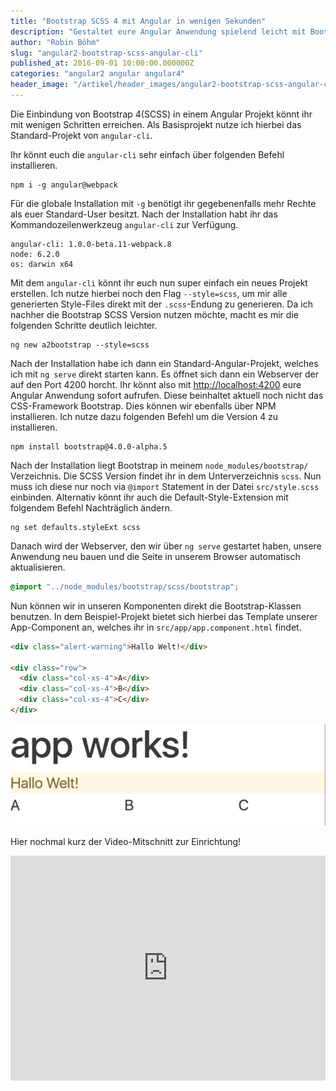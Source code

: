 ```yaml
---
title: "Bootstrap SCSS 4 mit Angular in wenigen Sekunden"
description: "Gestaltet eure Angular Anwendung spielend leicht mit Bootstrap und SCSS. Hier erhaltet ihr eine einfache Schritt-für-Schritt-Anleitung."
author: "Robin Böhm"
slug: "angular2-bootstrap-scss-angular-cli"
published_at: 2016-09-01 10:00:00.000000Z
categories: "angular2 angular angular4"
header_image: "/artikel/header_images/angular2-bootstrap-scss-angular-cli.jpg"
---
```


Die Einbindung von Bootstrap 4(SCSS) in einem Angular Projekt könnt ihr mit wenigen Schritten erreichen.
Als Basisprojekt nutze ich hierbei das Standard-Projekt von `angular-cli`.

Ihr könnt euch die `angular-cli` sehr einfach über folgenden Befehl installieren.

	npm i -g angular@webpack

Für die globale Installation mit `-g` benötigt ihr gegebenenfalls mehr Rechte als euer Standard-User besitzt.
Nach der Installation habt ihr das Kommandozeilenwerkzeug `angular-cli` zur Verfügung.

```
angular-cli: 1.0.0-beta.11-webpack.8
node: 6.2.0
os: darwin x64
```

Mit dem `angular-cli` könnt ihr euch nun super einfach ein neues Projekt erstellen. Ich nutze hierbei noch den Flag `--style=scss`, um mir alle generierten Style-Files direkt mit der `.scss`-Endung zu generieren. Da ich nachher die Bootstrap SCSS Version nutzen möchte, macht es mir die folgenden Schritte deutlich leichter.

	ng new a2bootstrap --style=scss


Nach der Installation habe ich dann ein Standard-Angular-Projekt, welches ich mit `ng serve` direkt starten kann. Es öffnet sich dann ein Webserver der auf den Port 4200 horcht. Ihr könnt also mit <a href="http://localhost:4200">http://localhost:4200</a> eure Angular Anwendung sofort aufrufen. Diese beinhaltet aktuell noch nicht das CSS-Framework Bootstrap. Dies können wir ebenfalls über NPM installieren. Ich nutze dazu folgenden Befehl um die Version 4 zu installieren.

	npm install bootstrap@4.0.0-alpha.5

Nach der Installation liegt Bootstrap in meinem `node_modules/bootstrap/` Verzeichnis. Die SCSS Version findet ihr in dem Unterverzeichnis `scss`. Nun muss ich diese nur noch via `@import` Statement in der Datei `src/style.scss` einbinden. Alternativ könnt ihr auch die Default-Style-Extension mit folgendem Befehl Nachträglich ändern.

    ng set defaults.styleExt scss

Danach wird der Webserver, den wir über `ng serve` gestartet haben, unsere Anwendung neu bauen und die Seite in unserem Browser automatisch aktualisieren.

```css
@import "../node_modules/bootstrap/scss/bootstrap";
```

Nun können wir in unseren Komponenten direkt die Bootstrap-Klassen benutzen. In dem Beispiel-Projekt bietet sich hierbei das Template unserer App-Component an, welches ihr in `src/app/app.component.html` findet.

```html
<div class="alert-warning">Hallo Welt!</div>

<div class="row">
  <div class="col-xs-4">A</div>
  <div class="col-xs-4">B</div>
  <div class="col-xs-4">C</div>
</div>
```

![Bild](/artikel/angular2-bootstrap-scss-angular-cli/medium_Screen-Shot-2016-09-01-at-19.00.45.png?v=63639968496)



Hier nochmal kurz der Video-Mitschnitt zur Einrichtung!

<iframe width="100%" height="360" src="https://www.youtube.com/embed/u1_IeSkM1yc" frameborder="0" allowfullscreen></iframe>
